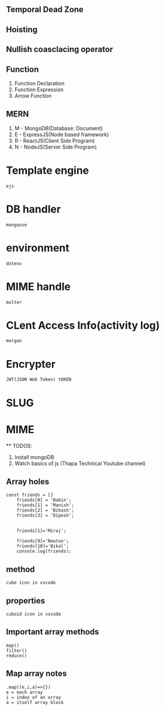 ## Temporal Dead Zone
## Hoisting
## Nullish coasclacing operator
## Function 
1. Function Declaration
2. Function Expression
3. Arrow Function
## MERN

1. M - MongoDB(Database: Document)
2. E - ExpressJS(Node based framework)
3. R - ReactJS(Client Side Program)
4. N - NodeJS(Server Side Program)

# Template engine 
    ejs

# DB handler
    mongoose

# environment
    dotenv

# MIME handle
    multer

# CLent Access Info(activity log)
    morgan
 
# Encrypter
    JWT(JSON Web Token) tOKEN 
# SLUG

# MIME


** TODOS:
1. Install mongoDB
2. Watch basics of js (Thapa Technical Youtube channel)


## Array holes
    const friends = []
        friends[0] = 'Babin';
        friends[1] = 'Manish';
        friends[2] = 'Bikash';
        friends[3] = 'Dipesh';


        friends[1]='Miraj';

        friends[9]='Newton';
        friends[10]='Bikal';
        console.log(friends);

## method
    cube icon in vscode
## properties
    cuboid icon in vscode

## Important array methods
    map()
    filter()
    reduce()
## Map array notes
    .map((e,i,a)=>{})
    e = each array
    i = index of an array
    a = itself array block